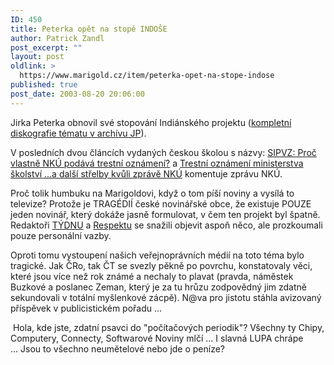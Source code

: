 ```yaml
---
ID: 450
title: Peterka opět na stopě INDOŠE
author: Patrick Zandl
post_excerpt: ""
layout: post
oldlink: >
  https://www.marigold.cz/item/peterka-opet-na-stope-indose
published: true
post_date: 2003-08-20 20:06:00
---
```

<p>
Jirka Peterka obnovil své stopování Indiánského projektu (<A href="http://archiv.czech.net/i_itedu.php3">kompletní diskografie tématu&#160;v archívu JP</A>). </p>

<p>
V posledních dvou článcích vydaných českou školou s názvy: <A href="http://www.ceskaskola.cz/ICTveskole/Ar.asp?ARI=101252&amp;CAI=2131">SIPVZ: Proč vlastně NKÚ podává trestní oznámení?</A> a <A href="http://beta.marigold.cz/Trestní%20oznámení%20ministerstva%20školství%20...a%20další%20střelby%20kvůli%20zprávě%20NKÚ">Trestní oznámení ministerstva školství ...a další střelby kvůli zprávě NKÚ</A>&#160;komentuje zprávu NKÚ.</p>

<p>
Proč tolik humbuku na Marigoldovi, když o tom píší noviny a vysílá to televize? Protože&#160;je TRAGÉDIÍ české novinářské obce, že existuje POUZE jeden novinář, který dokáže jasně formulovat, v čem&#160;ten projekt&#160;byl špatně. Redaktoři <A href="http://www.tyden.cz/obsah/doc.asp?rok=2003&amp;cislo=33&amp;id=4">TÝDNU</A> a <A href="http://respekt.inway.cz/clanek_detail.php?sel_id=1127&amp;rocnik=2003&amp;cislo=34">Respektu</A> se snažili objevit aspoň něco, ale prozkoumali pouze personální vazby.</p>

<p>
Oproti tomu vystoupení našich veřejnoprávních médií na toto téma bylo tragické. Jak ČRo, tak ČT se svezly pěkně po povrchu, konstatovaly věci, které jsou více než rok známé a nechaly to plavat (pravda, náměstek Buzkové a poslanec Zeman, který je za tu hrůzu zodpovědný jim zdatně sekundovali v totální myšlenkové zácpě). N@va pro jistotu stáhla avizovaný příspěvek v publicistickém pořadu ...&#160;</p>

<p>
&#160;Hola, kde jste, zdatní psavci do "počítačových periodik"? Všechny ty Chipy, Computery, Connecty, Softwarové Noviny mlčí ... I slavná LUPA chrápe ...&#160;Jsou to všechno neumětelové nebo jde o peníze? </p>

<p>
&#160;</p>
